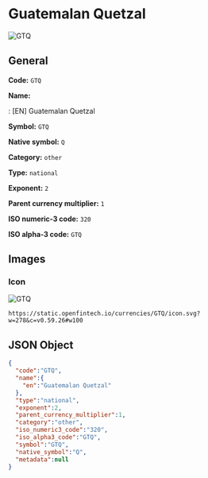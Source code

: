 
# Guatemalan Quetzal 
![GTQ](https://static.openfintech.io/currencies/GTQ/icon.svg?w=278&c=v0.59.26#w100)  

## General 
 
**Code:** `GTQ` 
 
**Name:** 
 
:	[EN] Guatemalan Quetzal 
 
**Symbol:** `GTQ` 
 
**Native symbol:** `Q` 
 
**Category:** `other` 
 
**Type:** `national` 
 
**Exponent:** `2` 
 
**Parent currency multiplier:** `1` 
 
**ISO numeric-3 code:** `320` 
 
**ISO alpha-3 code:** `GTQ` 
 

## Images 

### Icon 
 
![GTQ](https://static.openfintech.io/currencies/GTQ/icon.svg?w=278&c=v0.59.26#w100)  

```
https://static.openfintech.io/currencies/GTQ/icon.svg?w=278&c=v0.59.26#w100
```  

## JSON Object 

```json
{
  "code":"GTQ",
  "name":{
    "en":"Guatemalan Quetzal"
  },
  "type":"national",
  "exponent":2,
  "parent_currency_multiplier":1,
  "category":"other",
  "iso_numeric3_code":"320",
  "iso_alpha3_code":"GTQ",
  "symbol":"GTQ",
  "native_symbol":"Q",
  "metadata":null
}
```  
